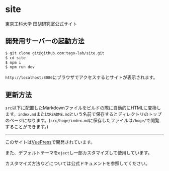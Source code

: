 # site
東京工科大学 田胡研究室公式サイト

## 開発用サーバーの起動方法

```sh
$ git clone git@github.com:tago-lab/site.git
$ cd site
$ npm i
$ npm run dev
```

`http://localhost:8080`にブラウザでアクセスするとサイトが表示されます。

## 更新方法
`src`以下に配置したMarkdownファイルをビルドの際に自動的にHTMLに変換します。`index.md`または`README.md`という名前で保存するとディレクトリのトップのページになります。(`src/hoge/index.md`に保存したファイルは`/hoge/`で閲覧することができます。)

---

このサイトは[VuePress](https://vuepress.vuejs.org/)で開発されています。

また、デフォルトテーマを`eject`し一部カスタマイズして使用しています。

カスタマイズ方法などについては公式ドキュメントを参照してください。

